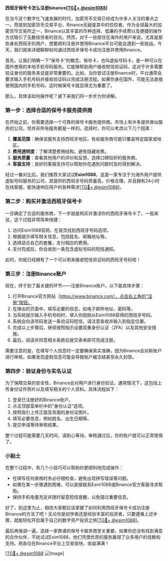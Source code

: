 **西班牙保号卡怎么注册binance[[TG💪+ @esim1088](https://t.me/s/esim1088)]**

在当今这个数字化飞速发展的时代，加密货币交易已经成为许多人关注的重点之一。而提到加密货币交易平台，Binance无疑是其中的佼佼者。作为全球最大的加密货币交易所之一，Binance以其丰富的币种选择、低廉的手续费以及便捷的操作方式吸引了无数投资者的目光。然而，对于一些居住在海外的用户来说，尤其是那些身处西班牙的用户，想要顺利注册并使用Binance平台可能会遇到一些挑战。今天，我们就来详细聊聊如何通过西班牙保号卡成功注册并使用Binance。

首先，让我们明确一下“保号卡”的概念。保号卡，也叫虚拟号码卡，是一种可以在国外使用的本地手机号码服务。它能够帮助用户接收短信验证码，这对于许多需要验证身份的服务来说是非常重要的。比如，当你尝试注册Binance时，平台通常会要求输入手机号码并接收验证码以完成注册流程。如果你身在国外，可能无法直接使用国内的手机号码，这时候保号卡就显得尤为重要了。

那么，具体该如何操作呢？接下来我们将一步步为你讲解。

### 第一步：选择合适的保号卡服务提供商

在开始之前，你需要选择一个可靠的保号卡服务提供商。市场上有许多提供类似服务的公司，但并非所有服务都是一样的。选择时，你可以考虑以下几个因素：

1. **覆盖范围**：确保该服务支持西班牙地区。有些服务商可能只覆盖特定国家或地区。
2. **费用透明度**：了解清楚费用结构，避免隐藏收费。
3. **服务质量**：查看其他用户的评价和反馈，选择口碑较好的服务商。
4. **客服支持**：良好的客服支持可以帮助你在遇到问题时及时得到解决。

经过一番对比后，我们推荐大家试试**Esim1088**。这是一家专注于为海外用户提供虚拟号码服务的公司，其提供的西班牙号码质量高，价格合理，并且拥有24小时在线客服，能快速响应用户的各种需求[[TG💪+ @esim1088](https://t.me/s/esim1088)]。

### 第二步：购买并激活西班牙保号卡

一旦确定了合适的服务商，下一步就是购买并激活你的西班牙保号卡了。一般来说，这个过程非常简单快捷：

1. 访问Esim1088官网，在首页找到西班牙号码选项。
2. 根据提示填写相关信息，包括姓名、邮箱地址等。
3. 选择适合自己的套餐，支付相应的费用。
4. 支付完成后，你会收到一条包含虚拟号码的短信通知。

此时，你就已经拥有了一个可以用来接收短信验证码的西班牙号码啦！

### 第三步：注册Binance账户

现在，终于到了最关键的环节——注册Binance账户。以下是具体步骤：

1. 打开Binance官方网站（https://www.binance.com），点击右上角的“注册”按钮。
2. 在弹出的页面中，填写必要的信息，如电子邮件地址、密码等。
3. 当系统提示输入手机号码时，填入你刚刚从Esim1088获得的西班牙号码。
4. 系统会向该号码发送一条验证码短信，请注意查收并输入到指定位置。
5. 完成以上步骤后，继续按照指示设置双重身份认证（2FA）以及其他安全措施。
6. 最后，阅读并同意相关条款后提交表单即可完成注册。

需要注意的是，在填写个人信息时一定要确保真实准确，因为Binance会对新账户进行审核，如果发现虚假信息可能会导致账户被冻结甚至永久封禁。

### 第四步：验证身份与实名认证

为了保障交易的安全性，Binance会对用户进行身份验证。通常情况下，这包括上传身份证件照片以及填写相关的个人资料。具体流程如下：

1. 登录已注册好的Binance账户。
2. 点击顶部菜单栏中的“身份认证”选项。
3. 按照指引上传正面及背面的身份证图片。
4. 填写必要信息，例如姓名、出生日期等。
5. 提交申请等待审核结果。

整个过程可能需要几天时间，请耐心等待。审核通过后，你的账户就可以正常使用了。

### 小贴士

在整个过程中，有几个小技巧可以帮助你更顺利地完成操作：

- 在填写任何表格时务必仔细检查，避免出现拼写错误等问题。
- 如果在某一步骤遇到困难，可以直接联系Esim1088或Binance官方客服寻求帮助。
- 保持手机电量充足并随时留意短信提醒，以免错过重要信息。

好了，到这里为止，相信大家都应该掌握了如何利用西班牙保号卡成功注册Binance的方法了吧！无论你是初学者还是经验丰富的投资者，只要遵循上述步骤，就能轻松开启属于自己的数字资产投资之旅[[TG💪+ @esim1088](https://t.me/s/esim1088)]。

最后再强调一遍，选择一家靠谱的保号卡服务商至关重要。如果你还没有找到满意的合作伙伴，不妨试试Esim1088，他们凭借优质的服务赢得了众多用户的信赖和支持。祝各位在Binance平台上交易愉快，收益满满！

[[TG💪+ @esim1088](https://t.me/s/esim1088) ![Image](https://i.postimg.cc/4NQfJmqS/Snipaste-2025-05-13-00-14-12.png)]